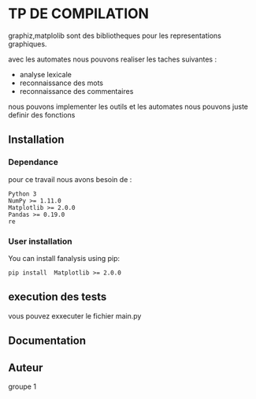 # TP DE COMPILATION

graphiz,matplolib sont des bibliotheques pour les representations graphiques.

avec les automates nous pouvons realiser les taches suivantes :
- analyse lexicale
- reconnaissance des mots 
- reconnaissance des commentaires

nous pouvons implementer les outils et les automates  nous pouvons juste definir des fonctions 

## Installation

### Dependance

pour ce travail nous avons besoin de :

    Python 3
    NumPy >= 1.11.0
    Matplotlib >= 2.0.0
    Pandas >= 0.19.0
    re

### User installation

You can install fanalysis using pip:

    pip install  Matplotlib >= 2.0.0

## execution des  tests
vous pouvez exxecuter le fichier main.py 

## Documentation



## Auteur

groupe 1

